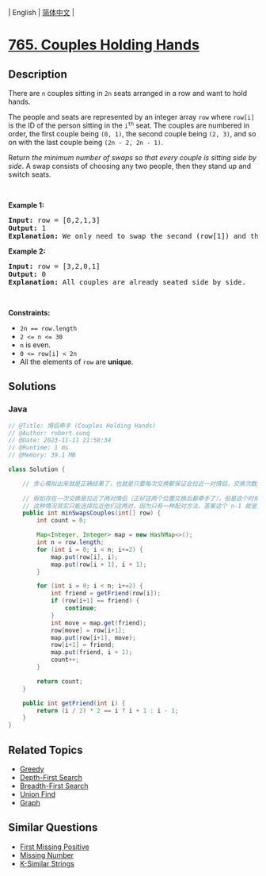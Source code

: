 
| English | [简体中文](README.md) |

# [765. Couples Holding Hands](https://leetcode.cn//problems/couples-holding-hands/)

## Description

<p>There are <code>n</code> couples sitting in <code>2n</code> seats arranged in a row and want to hold hands.</p>

<p>The people and seats are represented by an integer array <code>row</code> where <code>row[i]</code> is the ID of the person sitting in the <code>i<sup>th</sup></code> seat. The couples are numbered in order, the first couple being <code>(0, 1)</code>, the second couple being <code>(2, 3)</code>, and so on with the last couple being <code>(2n - 2, 2n - 1)</code>.</p>

<p>Return <em>the minimum number of swaps so that every couple is sitting side by side</em>. A swap consists of choosing any two people, then they stand up and switch seats.</p>

<p>&nbsp;</p>
<p><strong class="example">Example 1:</strong></p>

<pre>
<strong>Input:</strong> row = [0,2,1,3]
<strong>Output:</strong> 1
<strong>Explanation:</strong> We only need to swap the second (row[1]) and third (row[2]) person.
</pre>

<p><strong class="example">Example 2:</strong></p>

<pre>
<strong>Input:</strong> row = [3,2,0,1]
<strong>Output:</strong> 0
<strong>Explanation:</strong> All couples are already seated side by side.
</pre>

<p>&nbsp;</p>
<p><strong>Constraints:</strong></p>

<ul>
	<li><code>2n == row.length</code></li>
	<li><code>2 &lt;= n &lt;= 30</code></li>
	<li><code>n</code> is even.</li>
	<li><code>0 &lt;= row[i] &lt; 2n</code></li>
	<li>All the elements of <code>row</code> are <strong>unique</strong>.</li>
</ul>


## Solutions


### Java

```Java
// @Title: 情侣牵手 (Couples Holding Hands)
// @Author: robert.sunq
// @Date: 2023-11-11 21:58:34
// @Runtime: 1 ms
// @Memory: 39.1 MB

class Solution {

    // 贪心模拟出来就是正确结果了，也就是只要每次交换都保证会拉近一对情侣，交换次数就是最少的
    
    // 假如存在一次交换是拉近了两对情侣（正好这两个位置交换后都牵手了），但是这个时候用贪心只拉近了一对情侣，那交换次数不就变多了吗？
    // 这种情况其实只能选择拉近他们这两对，因为只有一种配对方法，答案这个 n-1 就是最后一次一定是满足两队的
    public int minSwapsCouples(int[] row) {
        int count = 0;

        Map<Integer, Integer> map = new HashMap<>();
        int n = row.length;
        for (int i = 0; i < n; i+=2) {
            map.put(row[i], i);
            map.put(row[i + 1], i + 1);
        }

        for (int i = 0; i < n; i+=2) {
            int friend = getFriend(row[i]);
            if (row[i+1] == friend) {
                continue;
            }
            int move = map.get(friend);
            row[move] = row[i+1];
            map.put(row[i+1], move);
            row[i+1] = friend;
            map.put(friend, i + 1);
            count++;
        }

        return count;
    }

    public int getFriend(int i) {
        return (i / 2) * 2 == i ? i + 1 : i - 1;
    }
}
```



## Related Topics

- [Greedy](https://leetcode.cn//tag/greedy)
- [Depth-First Search](https://leetcode.cn//tag/depth-first-search)
- [Breadth-First Search](https://leetcode.cn//tag/breadth-first-search)
- [Union Find](https://leetcode.cn//tag/union-find)
- [Graph](https://leetcode.cn//tag/graph)

## Similar Questions

- [First Missing Positive](../first-missing-positive/README_EN.md)
- [Missing Number](../missing-number/README_EN.md)
- [K-Similar Strings](../k-similar-strings/README_EN.md)
